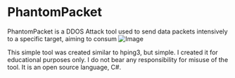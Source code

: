 # PhantomPacket
PhantomPacket is a DDOS Attack tool used to send data packets intensively to a specific target, aiming to consum
![Image](https://github.com/user-attachments/assets/94be7a6f-9cd5-4e74-b342-06adf519f2d5)




This simple tool was created similar to hping3, but simple. I created it for educational purposes only. I do not bear any responsibility for misuse of the tool. It is an open source language, C#.

